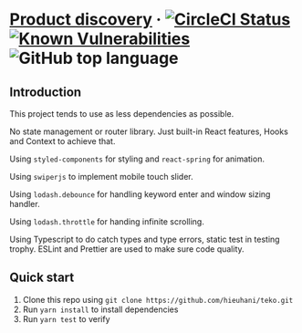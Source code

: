 # [Product discovery](https://reactjs.org/) &middot; [![CircleCI Status](https://circleci.com/gh/hieuhani/teko.svg?style=svg)](https://github.com/hieuhani/teko) [![Known Vulnerabilities](https://snyk.io/test/github/hieuhani/teko/badge.svg?targetFile=package.json)](https://snyk.io/test/github/hieuhani/teko?targetFile=package.json) ![GitHub top language](https://img.shields.io/github/languages/top/hieuhani/teko)


## Introduction
This project tends to use as less dependencies as possible.

No state management or router library. Just built-in React features, Hooks and Context to achieve that.

Using `styled-components` for styling and `react-spring` for animation.

Using `swiperjs` to implement mobile touch slider.

Using `lodash.debounce` for handling keyword enter and window sizing handler.

Using `lodash.throttle` for handing infinite scrolling.

Using Typescript to do catch types and type errors, static test in testing trophy.
ESLint and Prettier are used to make sure code quality.

## Quick start

1.  Clone this repo using `git clone https://github.com/hieuhani/teko.git`
2.  Run `yarn install` to install dependencies
3.  Run `yarn test` to verify
